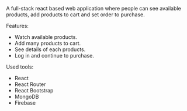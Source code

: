 
A full-stack react based web application where people can see available products, add products to cart and set order to purchase.

Features:
- Watch available products.
- Add many products to cart.
- See details of each products.
- Log in and continue to purchase.

Used tools:
- React
- React Router
- React Bootstrap
- MongoDB
- Firebase
